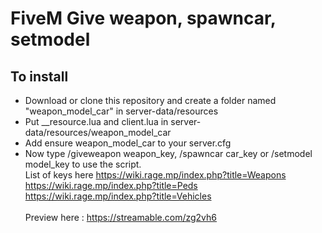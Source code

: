 # FiveM Give weapon, spawncar, setmodel

## To install
- Download or clone this repository and create a folder named "weapon_model_car" in server-data/resources
- Put __resource.lua and client.lua in server-data/resources/weapon_model_car
- Add ensure weapon_model_car to your server.cfg
- Now type /giveweapon weapon_key, /spawncar car_key or /setmodel model_key to use the script.<br>
List of keys here https://wiki.rage.mp/index.php?title=Weapons https://wiki.rage.mp/index.php?title=Peds https://wiki.rage.mp/index.php?title=Vehicles <br><br>
Preview here : https://streamable.com/zg2vh6